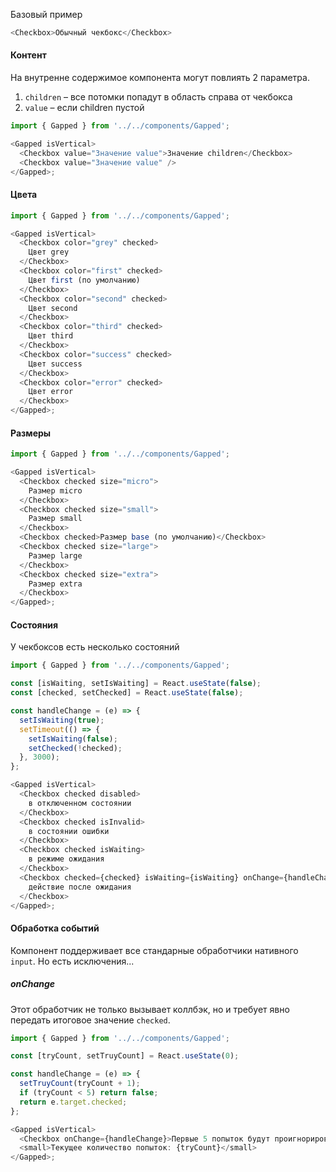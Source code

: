 Базовый пример

```js
<Checkbox>Обычный чекбокс</Checkbox>
```

#### Контент

На внутренне содержимое компонента могут повлиять 2 параметра.

1. `children` – все потомки попадут в область справа от чекбокса
2. `value` – если children пустой

```js
import { Gapped } from '../../components/Gapped';

<Gapped isVertical>
  <Checkbox value="Значение value">Значение children</Checkbox>
  <Checkbox value="Значение value" />
</Gapped>;
```

#### Цвета

```js
import { Gapped } from '../../components/Gapped';

<Gapped isVertical>
  <Checkbox color="grey" checked>
    Цвет grey
  </Checkbox>
  <Checkbox color="first" checked>
    Цвет first (по умолчанию)
  </Checkbox>
  <Checkbox color="second" checked>
    Цвет second
  </Checkbox>
  <Checkbox color="third" checked>
    Цвет third
  </Checkbox>
  <Checkbox color="success" checked>
    Цвет success
  </Checkbox>
  <Checkbox color="error" checked>
    Цвет error
  </Checkbox>
</Gapped>;
```

#### Размеры

```js
import { Gapped } from '../../components/Gapped';

<Gapped isVertical>
  <Checkbox checked size="micro">
    Размер micro
  </Checkbox>
  <Checkbox checked size="small">
    Размер small
  </Checkbox>
  <Checkbox checked>Размер base (по умолчанию)</Checkbox>
  <Checkbox checked size="large">
    Размер large
  </Checkbox>
  <Checkbox checked size="extra">
    Размер extra
  </Checkbox>
</Gapped>;
```

#### Состояния

У чекбоксов есть несколько состояний

```js
import { Gapped } from '../../components/Gapped';

const [isWaiting, setIsWaiting] = React.useState(false);
const [checked, setChecked] = React.useState(false);

const handleChange = (e) => {
  setIsWaiting(true);
  setTimeout(() => {
    setIsWaiting(false);
    setChecked(!checked);
  }, 3000);
};

<Gapped isVertical>
  <Checkbox checked disabled>
    в отключенном состоянии
  </Checkbox>
  <Checkbox checked isInvalid>
    в состоянии ошибки
  </Checkbox>
  <Checkbox checked isWaiting>
    в режиме ожидания
  </Checkbox>
  <Checkbox checked={checked} isWaiting={isWaiting} onChange={handleChange}>
    действие после ожидания
  </Checkbox>
</Gapped>;
```

#### Обработка событий

Компонент поддерживает все стандарные обработчики нативного `input`. Но есть исключения...

##### onChange

Этот обработчик не только вызывает коллбэк, но и требует явно передать итоговое значение `checked`.

```js
import { Gapped } from '../../components/Gapped';

const [tryCount, setTruyCount] = React.useState(0);

const handleChange = (e) => {
  setTruyCount(tryCount + 1);
  if (tryCount < 5) return false;
  return e.target.checked;
};

<Gapped isVertical>
  <Checkbox onChange={handleChange}>Первые 5 попыток будут проигнорированы</Checkbox>
  <small>Текущее количество попыток: {tryCount}</small>
</Gapped>;
```
